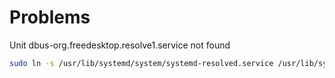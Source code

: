 # Problems

Unit dbus-org.freedesktop.resolve1.service not found

```bash
sudo ln -s /usr/lib/systemd/system/systemd-resolved.service /usr/lib/systemd/system/dbus-org.freedesktop.resolve1.service
```
